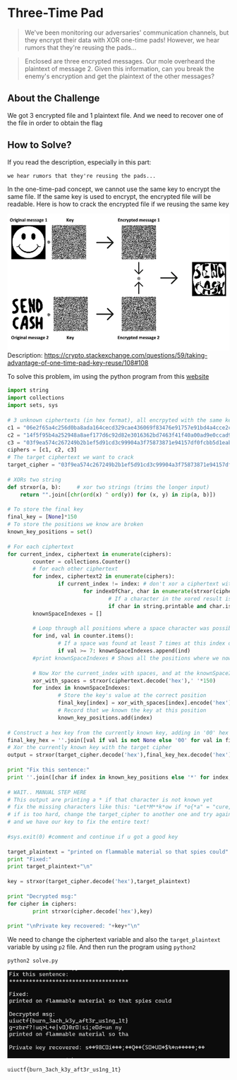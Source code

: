 # Three-Time Pad
> We've been monitoring our adversaries' communication channels, but they encrypt their data with XOR one-time pads! However, we hear rumors that they're reusing the pads...

> Enclosed are three encrypted messages. Our mole overheard the plaintext of message 2. Given this information, can you break the enemy's encryption and get the plaintext of the other messages?

## About the Challenge
We got 3 encrypted file and 1 plaintext file. And we need to recover one of the file in order to obtain the flag

## How to Solve?
If you read the description, especially in this part:

```
we hear rumors that they're reusing the pads...
```

In the one-time-pad concept, we cannot use the same key to encrypt the same file. If the same key is used to encrypt, the encrypted file will be readable. Here is how to crack the encrypted file if we reusing the same key

![concept](images/concept.png)
Description: https://crypto.stackexchange.com/questions/59/taking-advantage-of-one-time-pad-key-reuse/108#108

To solve this problem, im using the python program from this [website](http://dann.com.br/alexctf2k17-crypto100-many_time_secrets/)

```python
import string
import collections
import sets, sys

# 3 unknown ciphertexts (in hex format), all encrpyted with the same key
c1 = "06e2f65a4c256d0ba8ada164cecd329cae436069f83476e91757e91bd4a4cce2c60a8f9aac8cb14210d55253cd787c0f6a"
c2 = "14f5f95b4a252948a8aef177d6c92d82e3016362bd7463f41f40a00ad9e0ccad911b959ef8dfad5f1cc4481ecb64"
c3 = "03f9ea574c267249b2b1ef5d91cd3c99904a3f75873871e94157df0fcbb5d1eab94f9386"
ciphers = [c1, c2, c3]
# The target ciphertext we want to crack
target_cipher = "03f9ea574c267249b2b1ef5d91cd3c99904a3f75873871e94157df0fcbb5d1eab94f9386"

# XORs two string
def strxor(a, b):     # xor two strings (trims the longer input)
    return "".join([chr(ord(x) ^ ord(y)) for (x, y) in zip(a, b)])

# To store the final key
final_key = [None]*150
# To store the positions we know are broken
known_key_positions = set()

# For each ciphertext
for current_index, ciphertext in enumerate(ciphers):
        counter = collections.Counter()
        # for each other ciphertext
        for index, ciphertext2 in enumerate(ciphers):
                if current_index != index: # don't xor a ciphertext with itself
                        for indexOfChar, char in enumerate(strxor(ciphertext.decode('hex'), ciphertext2.decode('hex'))): # Xor the two ciphertexts
                                # If a character in the xored result is a alphanumeric character, it means there was probably a space character in one of the plaintexts (we don't know which one)
                                if char in string.printable and char.isalpha(): counter[indexOfChar] += 1 # Increment the counter at this index
        knownSpaceIndexes = []

        # Loop through all positions where a space character was possible in the current_index cipher
        for ind, val in counter.items():
                # If a space was found at least 7 times at this index out of the 9 possible XORS, then the space character was likely from the current_index cipher!
                if val >= 7: knownSpaceIndexes.append(ind)
        #print knownSpaceIndexes # Shows all the positions where we now know the key!

        # Now Xor the current_index with spaces, and at the knownSpaceIndexes positions we get the key back!
        xor_with_spaces = strxor(ciphertext.decode('hex'),' '*150)
        for index in knownSpaceIndexes:
                # Store the key's value at the correct position
                final_key[index] = xor_with_spaces[index].encode('hex')
                # Record that we known the key at this position
                known_key_positions.add(index)

# Construct a hex key from the currently known key, adding in '00' hex chars where we do not know (to make a complete hex string)
final_key_hex = ''.join([val if val is not None else '00' for val in final_key])
# Xor the currently known key with the target cipher
output = strxor(target_cipher.decode('hex'),final_key_hex.decode('hex'))

print "Fix this sentence:"
print ''.join([char if index in known_key_positions else '*' for index, char in enumerate(output)])+"\n"

# WAIT.. MANUAL STEP HERE
# This output are printing a * if that character is not known yet
# fix the missing characters like this: "Let*M**k*ow if *o{*a" = "cure, Let Me know if you a"
# if is too hard, change the target_cipher to another one and try again
# and we have our key to fix the entire text!

#sys.exit(0) #comment and continue if u got a good key

target_plaintext = "printed on flammable material so that spies could"
print "Fixed:"
print target_plaintext+"\n"

key = strxor(target_cipher.decode('hex'),target_plaintext)

print "Decrypted msg:"
for cipher in ciphers:
        print strxor(cipher.decode('hex'),key)

print "\nPrivate key recovered: "+key+"\n"
```

We need to change the ciphertext variable and also the `target_plaintext` variable by using `p2` file. And then run the program using `python2`

```
python2 solve.py
```

![flag](images/flag.png)

```
uiuctf{burn_3ach_k3y_aft3r_us1ng_1t}
```